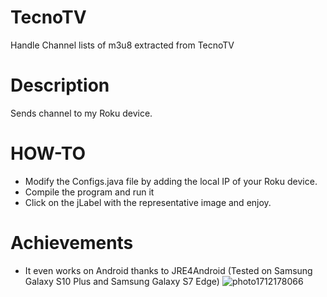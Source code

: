 # TecnoTV
Handle Channel lists of m3u8 extracted from TecnoTV

# Description
Sends channel to my Roku device. 
# HOW-TO
* Modify the Configs.java file by adding the local IP of your Roku device.
* Compile the program and run it
* Click on the jLabel with the representative image and enjoy.
# Achievements
* It even works on Android thanks to JRE4Android (Tested on Samsung Galaxy S10 Plus and Samsung Galaxy S7 Edge)
![photo1712178066](https://github.com/aayes89/TecnoTV/assets/72238104/cd6e07a1-ba43-4194-bba3-c47529ba54a6)
